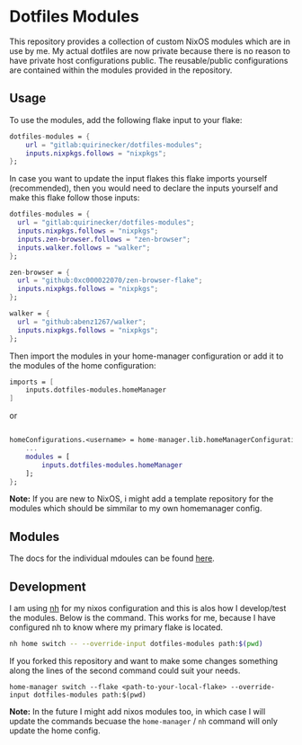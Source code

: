 # Dotfiles Modules

This repository provides a collection of custom NixOS modules which are in use by me. My actual dotfiles are now private because there is no reason to have private host configurations public. The reusable/public configurations are contained within the modules provided in the repository.

## Usage

To use the modules, add the following flake input to your flake:

```nix
dotfiles-modules = {
	url = "gitlab:quirinecker/dotfiles-modules";
	inputs.nixpkgs.follows = "nixpkgs";
};
```

In case you want to update the input flakes this flake imports yourself (recommended), then you would need to declare the inputs yourself
and make this flake follow those inputs:

```nix
dotfiles-modules = {
  url = "gitlab:quirinecker/dotfiles-modules";
  inputs.nixpkgs.follows = "nixpkgs";
  inputs.zen-browser.follows = "zen-browser";
  inputs.walker.follows = "walker";
};

zen-browser = {
  url = "github:0xc000022070/zen-browser-flake";
  inputs.nixpkgs.follows = "nixpkgs";
};

walker = {
  url = "github:abenz1267/walker";
  inputs.nixpkgs.follows = "nixpkgs";
};
```

Then import the modules in your home-manager configuration or add it to the modules of the home configuration:

```nix
imports = [
    inputs.dotfiles-modules.homeManager
]
```

or

```nix

homeConfigurations.<username> = home-manager.lib.homeManagerConfiguration {
	...
	modules = [
		inputs.dotfiles-modules.homeManager
	];
};

```

**Note:** If you are new to NixOS, i might add a template repository for the modules which should be simmilar to my own homemanager config.

## Modules

The docs for the individual mdoules can be found [here](options.md).

## Development

I am using [nh](https://github.com/nix-community/nh) for my nixos configuration and this is alos how I develop/test the modules. Below is the command.
This works for me, because I have configured nh to know where my primary flake is located.

```bash
nh home switch -- --override-input dotfiles-modules path:$(pwd)
```

If you forked this repository and want to make some changes something along the lines of the second command could suit your needs.

```
home-manager switch --flake <path-to-your-local-flake> --override-input dotfiles-modules path:$(pwd)
```

**Note:** In the future I might add nixos modules too, in which case I will update the commands becuase the `home-manager` / `nh` command will only update the home config.
